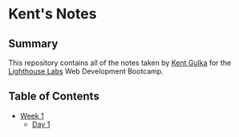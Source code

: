 # Kent's Notes

## Summary
This repository contains all of the notes taken by [Kent Gulka](https://github.com/kgulka) for the [Lighthouse Labs](https://www.lighthouselabs.ca/) Web Development Bootcamp.

## Table of Contents
* [Week 1](/Week_1)
  * [Day 1](/Week_1/Day_1)
  